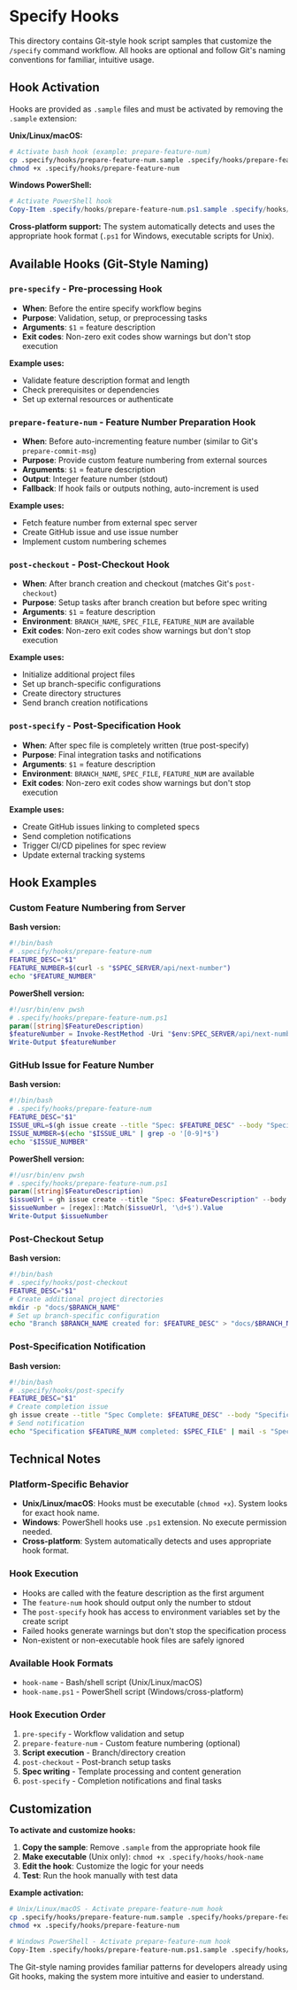 # Specify Hooks

This directory contains Git-style hook script samples that customize the `/specify` command workflow. All hooks are optional and follow Git's naming conventions for familiar, intuitive usage.

## Hook Activation

Hooks are provided as `.sample` files and must be activated by removing the `.sample` extension:

**Unix/Linux/macOS:**
```bash
# Activate bash hook (example: prepare-feature-num)
cp .specify/hooks/prepare-feature-num.sample .specify/hooks/prepare-feature-num
chmod +x .specify/hooks/prepare-feature-num
```

**Windows PowerShell:**
```powershell
# Activate PowerShell hook
Copy-Item .specify/hooks/prepare-feature-num.ps1.sample .specify/hooks/prepare-feature-num.ps1
```

**Cross-platform support:** The system automatically detects and uses the appropriate hook format (`.ps1` for Windows, executable scripts for Unix).

## Available Hooks (Git-Style Naming)

### `pre-specify` - Pre-processing Hook
- **When**: Before the entire specify workflow begins
- **Purpose**: Validation, setup, or preprocessing tasks
- **Arguments**: `$1` = feature description
- **Exit codes**: Non-zero exit codes show warnings but don't stop execution

**Example uses:**
- Validate feature description format and length
- Check prerequisites or dependencies
- Set up external resources or authenticate

### `prepare-feature-num` - Feature Number Preparation Hook
- **When**: Before auto-incrementing feature number (similar to Git's `prepare-commit-msg`)
- **Purpose**: Provide custom feature numbering from external sources
- **Arguments**: `$1` = feature description
- **Output**: Integer feature number (stdout)
- **Fallback**: If hook fails or outputs nothing, auto-increment is used

**Example uses:**
- Fetch feature number from external spec server
- Create GitHub issue and use issue number
- Implement custom numbering schemes

### `post-checkout` - Post-Checkout Hook
- **When**: After branch creation and checkout (matches Git's `post-checkout`)
- **Purpose**: Setup tasks after branch creation but before spec writing
- **Arguments**: `$1` = feature description
- **Environment**: `BRANCH_NAME`, `SPEC_FILE`, `FEATURE_NUM` are available
- **Exit codes**: Non-zero exit codes show warnings but don't stop execution

**Example uses:**
- Initialize additional project files
- Set up branch-specific configurations
- Create directory structures
- Send branch creation notifications

### `post-specify` - Post-Specification Hook
- **When**: After spec file is completely written (true post-specify)
- **Purpose**: Final integration tasks and notifications
- **Arguments**: `$1` = feature description
- **Environment**: `BRANCH_NAME`, `SPEC_FILE`, `FEATURE_NUM` are available
- **Exit codes**: Non-zero exit codes show warnings but don't stop execution

**Example uses:**
- Create GitHub issues linking to completed specs
- Send completion notifications
- Trigger CI/CD pipelines for spec review
- Update external tracking systems

## Hook Examples

### Custom Feature Numbering from Server

**Bash version:**
```bash
#!/bin/bash
# .specify/hooks/prepare-feature-num
FEATURE_DESC="$1"
FEATURE_NUMBER=$(curl -s "$SPEC_SERVER/api/next-number")
echo "$FEATURE_NUMBER"
```

**PowerShell version:**
```powershell
#!/usr/bin/env pwsh
# .specify/hooks/prepare-feature-num.ps1
param([string]$FeatureDescription)
$featureNumber = Invoke-RestMethod -Uri "$env:SPEC_SERVER/api/next-number"
Write-Output $featureNumber
```

### GitHub Issue for Feature Number

**Bash version:**
```bash
#!/bin/bash
# .specify/hooks/prepare-feature-num
FEATURE_DESC="$1"
ISSUE_URL=$(gh issue create --title "Spec: $FEATURE_DESC" --body "Specification development")
ISSUE_NUMBER=$(echo "$ISSUE_URL" | grep -o '[0-9]*$')
echo "$ISSUE_NUMBER"
```

**PowerShell version:**
```powershell
#!/usr/bin/env pwsh
# .specify/hooks/prepare-feature-num.ps1
param([string]$FeatureDescription)
$issueUrl = gh issue create --title "Spec: $FeatureDescription" --body "Specification development"
$issueNumber = [regex]::Match($issueUrl, '\d+$').Value
Write-Output $issueNumber
```

### Post-Checkout Setup

**Bash version:**
```bash
#!/bin/bash
# .specify/hooks/post-checkout
FEATURE_DESC="$1"
# Create additional project directories
mkdir -p "docs/$BRANCH_NAME"
# Set up branch-specific configuration
echo "Branch $BRANCH_NAME created for: $FEATURE_DESC" > "docs/$BRANCH_NAME/info.txt"
```

### Post-Specification Notification

**Bash version:**
```bash
#!/bin/bash
# .specify/hooks/post-specify
FEATURE_DESC="$1"
# Create completion issue
gh issue create --title "Spec Complete: $FEATURE_DESC" --body "Specification ready for review: $SPEC_FILE"
# Send notification
echo "Specification $FEATURE_NUM completed: $SPEC_FILE" | mail -s "Spec Ready" team@company.com
```

## Technical Notes

### Platform-Specific Behavior
- **Unix/Linux/macOS**: Hooks must be executable (`chmod +x`). System looks for exact hook name.
- **Windows**: PowerShell hooks use `.ps1` extension. No execute permission needed.
- **Cross-platform**: System automatically detects and uses appropriate hook format.

### Hook Execution
- Hooks are called with the feature description as the first argument
- The `feature-num` hook should output only the number to stdout
- The `post-specify` hook has access to environment variables set by the create script
- Failed hooks generate warnings but don't stop the specification process
- Non-existent or non-executable hook files are safely ignored

### Available Hook Formats
- `hook-name` - Bash/shell script (Unix/Linux/macOS)
- `hook-name.ps1` - PowerShell script (Windows/cross-platform)

### Hook Execution Order
1. `pre-specify` - Workflow validation and setup
2. `prepare-feature-num` - Custom feature numbering (optional)
3. **Script execution** - Branch/directory creation
4. `post-checkout` - Post-branch setup tasks
5. **Spec writing** - Template processing and content generation
6. `post-specify` - Completion notifications and final tasks

## Customization

**To activate and customize hooks:**

1. **Copy the sample**: Remove `.sample` from the appropriate hook file
2. **Make executable** (Unix only): `chmod +x .specify/hooks/hook-name`
3. **Edit the hook**: Customize the logic for your needs
4. **Test**: Run the hook manually with test data

**Example activation:**
```bash
# Unix/Linux/macOS - Activate prepare-feature-num hook
cp .specify/hooks/prepare-feature-num.sample .specify/hooks/prepare-feature-num
chmod +x .specify/hooks/prepare-feature-num

# Windows PowerShell - Activate prepare-feature-num hook
Copy-Item .specify/hooks/prepare-feature-num.ps1.sample .specify/hooks/prepare-feature-num.ps1
```

The Git-style naming provides familiar patterns for developers already using Git hooks, making the system more intuitive and easier to understand.
